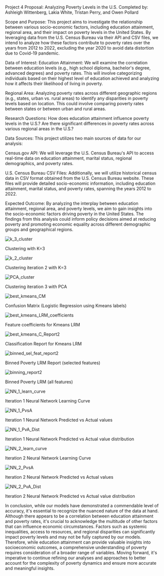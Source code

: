 Project 4 Proposal: Analyzing Poverty Levels in the U.S.
Completed by: Ashleigh Wittenberg, Lakia White, Tristan Perry, and Owen Pollard


Scope and Purpose:
This project aims to investigate the relationship between various socio-economic factors, including education attainment, regional area, and their impact on poverty levels in the United States. By leveraging data from the U.S. Census Bureau via their API and CSV files, we intend to analyze how these factors contribute to poverty rates over the years from 2012 to 2022, excluding the year 2020 to avoid data distortion due to Covid-19 pandemic.

Data of Interest:
Education Attainment: We will examine the correlation between education levels (e.g., high school diploma, bachelor's degree, advanced degrees) and poverty rates. This will involve categorizing individuals based on their highest level of education achieved and analyzing how it affects their likelihood of living in poverty.

Regional Area: Analyzing poverty rates across different geographic regions (e.g., states, urban vs. rural areas) to identify any disparities in poverty levels based on location. This could involve comparing poverty rates between states or between urban and rural areas.

Research Questions:
How does education attainment influence poverty levels in the U.S.?
Are there significant differences in poverty rates across various regional areas in the U.S.?

Data Sources:
This project utilizes two main sources of data for our analysis:

Census.gov API: We will leverage the U.S. Census Bureau's API to access real-time data on education attainment, marital status, regional demographics, and poverty rates.

U.S. Census Bureau CSV Files: Additionally, we will utilize historical census data in CSV format obtained from the U.S. Census Bureau website. These files will provide detailed socio-economic information, including education attainment, marital status, and poverty rates, spanning the years 2012 to 2022.

Expected Outcome:
By analyzing the interplay between education attainment, regional area, and poverty levels, we aim to gain insights into the socio-economic factors driving poverty in the United States. The findings from this analysis could inform policy decisions aimed at reducing poverty and promoting economic equality across different demographic groups and geographical regions.


![k_3_cluster](https://github.com/Ashleigh-Wittenberg/poverty-analysis/assets/152832328/ae9f3b47-f701-4ee5-85f5-3c51cb33c391)

Clustering with K=3

![k_2_cluster](https://github.com/Ashleigh-Wittenberg/poverty-analysis/assets/152832328/05adb7cc-aafe-4a9c-8d08-2b413a5db802)

Clustering iteration 2 with K=3

![PCA_cluster](https://github.com/Ashleigh-Wittenberg/poverty-analysis/assets/152832328/75816934-39b5-4fcf-ad9e-5134e605bc87)

Clustering iteration 3 with PCA

![best_kmeans_CM](https://github.com/Ashleigh-Wittenberg/poverty-analysis/assets/152832328/355e1bde-3733-45ca-b381-7fa1cfd09110)

Confusion Matrix (Logistic Regression using Kmeans labels)


![best_kmeans_LRM_coefficients](https://github.com/Ashleigh-Wittenberg/poverty-analysis/assets/152832328/eb66691f-8841-4666-bcf3-29885ec6234c)

Feature coefficients for Kmeans LRM

![best_kmeans_C_Report2](https://github.com/Ashleigh-Wittenberg/poverty-analysis/assets/152832328/a69836d8-f9cd-4efa-836a-a42631941544)

Classification Report for Kmeans LRM

![binned_sel_feat_report2](https://github.com/Ashleigh-Wittenberg/poverty-analysis/assets/152832328/67c2840e-f5eb-43f0-b700-f78db57fc956)

Binned Poverty LRM Report (selected features)

![binning_report2](https://github.com/Ashleigh-Wittenberg/poverty-analysis/assets/152832328/96900413-a870-4933-8400-2eade8a4c898)

Binned Poverty LRM (all features)

![NN_1_learn_curve](https://github.com/Ashleigh-Wittenberg/poverty-analysis/assets/152832328/cf956de2-c578-4355-97ad-56bbabbc8e7d)

Iteration 1 Neural Network Learning Curve

![NN_1_PvsA](https://github.com/Ashleigh-Wittenberg/poverty-analysis/assets/152832328/2a9cf38f-61e1-46e6-a468-899c95d21037)

Iteration 1 Neural Network Predicted vs Actual values

![NN_1_PvA_Dist](https://github.com/Ashleigh-Wittenberg/poverty-analysis/assets/152832328/01da969d-f11e-4ff0-9a13-33e2ebcf4f4d)

Iteration 1 Neural Network Predicted vs Actual value distribution

![NN_2_learn_curve](https://github.com/Ashleigh-Wittenberg/poverty-analysis/assets/152832328/4caacb0a-5895-4e28-8eae-07908ef6a677)

Iteration 2 Neural Network Learning Curve

![NN_2_PvsA](https://github.com/Ashleigh-Wittenberg/poverty-analysis/assets/152832328/7af6d429-55d2-4685-962d-35bad7ccba3f)

Iteration 2 Neural Network Predicted vs Actual values

![NN_2_PvA_Dist](https://github.com/Ashleigh-Wittenberg/poverty-analysis/assets/152832328/233999a0-87f4-420f-b7fb-1b9f9f295999)

Iteration 2 Neural Network Predicted vs Actual value distribution


In conclusion, while our models have demonstrated a commendable level of accuracy, it's essential to recognize the nuanced nature of the data at hand. Although there appears to be a correlation between education attainment and poverty rates, it's crucial to acknowledge the multitude of other factors that can influence economic circumstances. Factors such as systemic inequalities, access to resources, and regional disparities can significantly impact poverty levels and may not be fully captured by our models. Therefore, while education attainment can provide valuable insights into socioeconomic outcomes, a comprehensive understanding of poverty requires consideration of a broader range of variables. Moving forward, it's imperative to continue refining our analyses and approaches to better account for the complexity of poverty dynamics and ensure more accurate and meaningful insights.

